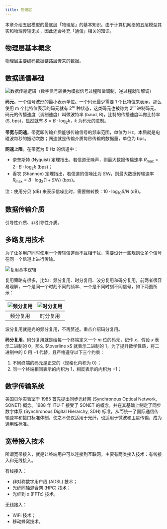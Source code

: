 ```yaml
---
title: 物理层
---
```


本章介绍五层模型的最底层「物理层」的基本知识。由于计算机网络的五层模型其实和物理传输无关，因此还会补充「通信」相关的知识。

## 物理层基本概念

物理层主要编码数据链路层传来的数据。

## 数据通信基础

![数据传输逻辑（数字信号转换为模拟信号过程叫做调制，逆过程就叫解调）](https://cdn.dwj601.cn/images/20250501203300182.png)

**码元**。一个信号波形的最小表示单位。一个码元最少需要 1 个比特位来表示，那么使用 m 个比特位表示的码元就有 $2^m$ 种状态，这类码元也被称为 $2^m$ 进制码元。码元的传播速度（调制速度）叫做波特率 (baud, B)，比特的传播速度叫做比特率 (S, bps)，显然就有 $S=B\cdot \log_2 k$，$k$ 为码元的进制。

**带宽与网速**。带宽即传输介质能够传输信号的频率范围，单位为 Hz，本质就是电磁波每秒的振动次数；网速就是传输介质每秒传输的数据量，单位为 bps。

**网速上限**。在带宽为 $B$ Hz 的信道中：

- 奈奎斯特 (Nyquist) 定理指出，若信道无噪声，则最大数据传输速率 $R_{\max}=2\cdot B \cdot\log_2k\ (\text{bps})$；
- 香农 (Shannon) 定理指出，若信道的信噪比为 $S/N$，则最大数据传输速率 $R_{\max}=B \cdot\log_2{(1+S/N)}\ (\text{bps})$。

注：使用分贝 (dB) 来表示信噪比时，需要做转换：$10\cdot \log_{10}S/N\ (\text{dB})$。

## 数据传输介质

引导性介质、非引导性介质。

## 多路复用技术

为了让多用户同时使用一个传输信道而不互相干扰，需要设计一些规则让多个信号在同一个信道上进行传输。

![复用基本逻辑](https://cdn.dwj601.cn/images/20250411083657499.png)

复用策略有很多，比如：频分复用、时分复用、波分复用和码分复用，前两者很容易理解，一个是同一个时刻不同的频率、一个是不同时刻不同信号，如下两图所示：

| ![频分复用](https://cdn.dwj601.cn/images/20250411084534156.png) | ![时分复用](https://cdn.dwj601.cn/images/20250411084135683.png) |
| :----------------------------------------------------------: | :----------------------------------------------------------: |
|                           频分复用                           |                           时分复用                           |

波分复用就是光的频分复用，不再赘述。重点介绍码分复用。

**码分复用**。码分复用就是给每一个终端定义一个 $m$ 位的码元，记作 $x$，假设 $x$ 表示二进制的 $0$，那么 $\overline x$ 就表示二进制的 $1$，为了提升数学性质，将二进制中的 $0$ 用 $-1$ 代替，且严格遵守以下三个约束：

1. 不同终端的码元是正交的（规格化内积为 $0$）；
2. 同一个终端相同表示的内积为 $1$，相反表示的内积为 $-1$；

## 数字传输系统

美国贝尔实验室于 1985 首先提出同步光纤网 (Synchronous Optical Network, SONET) 概念。1988 年 ITU-T 接受了 SONET 的概念，并在其基础上制定了同步数字体系 (Synchronous Digital Hierarchy, SDH) 标准，从而统一了国际通信传输速率和接口标准体制，使之不仅仅适用于光纤，也适用于微波和卫星传输，成为通用性标准。

## 宽带接入技术

所谓宽带接入，就是让终端用户可以连接到互联网。主要有两类接入技术：有线接入和无线接入。

有线接入：

- 非对称数字用户线 (ADSL) 技术；
- 光纤同轴混合网 (HPC) 技术；
- 光纤到 x (FFTx) 技术。

无线接入：

- WiFi 技术；
- 移动蜂窝技术。

